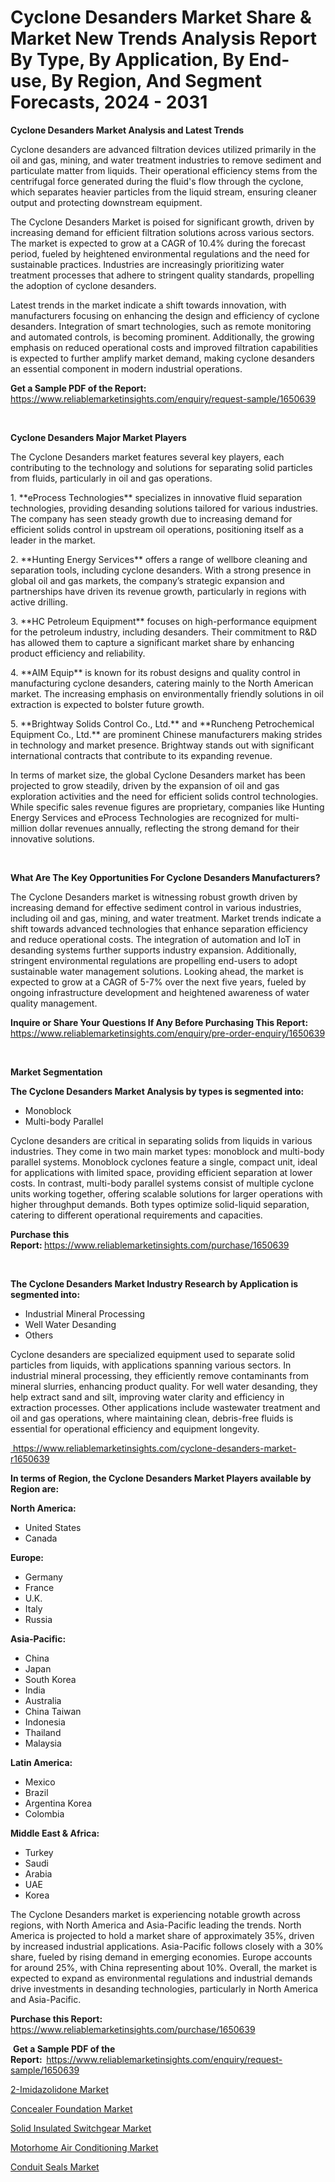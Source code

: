 <p><h1>Cyclone Desanders Market Share & Market New Trends Analysis Report By Type, By Application, By End-use, By Region, And Segment Forecasts, 2024 - 2031</h1></p><p><strong>Cyclone Desanders Market Analysis and Latest Trends</strong></p>
<p><p>Cyclone desanders are advanced filtration devices utilized primarily in the oil and gas, mining, and water treatment industries to remove sediment and particulate matter from liquids. Their operational efficiency stems from the centrifugal force generated during the fluid's flow through the cyclone, which separates heavier particles from the liquid stream, ensuring cleaner output and protecting downstream equipment.</p><p>The Cyclone Desanders Market is poised for significant growth, driven by increasing demand for efficient filtration solutions across various sectors. The market is expected to grow at a CAGR of 10.4% during the forecast period, fueled by heightened environmental regulations and the need for sustainable practices. Industries are increasingly prioritizing water treatment processes that adhere to stringent quality standards, propelling the adoption of cyclone desanders.</p><p>Latest trends in the market indicate a shift towards innovation, with manufacturers focusing on enhancing the design and efficiency of cyclone desanders. Integration of smart technologies, such as remote monitoring and automated controls, is becoming prominent. Additionally, the growing emphasis on reduced operational costs and improved filtration capabilities is expected to further amplify market demand, making cyclone desanders an essential component in modern industrial operations.</p></p>
<p><strong>Get a Sample PDF of the Report:&nbsp;</strong> <a href="https://www.reliablemarketinsights.com/enquiry/request-sample/1650639?utm_campaign=1340&utm_medium=2&utm_source=Github&utm_content=ia&utm_term=26092024&utm_id=cyclone-desanders">https://www.reliablemarketinsights.com/enquiry/request-sample/1650639</a></p>
<p>&nbsp;</p>
<p><strong>Cyclone Desanders Major Market Players</strong></p>
<p><p>The Cyclone Desanders market features several key players, each contributing to the technology and solutions for separating solid particles from fluids, particularly in oil and gas operations. </p><p>1. **eProcess Technologies** specializes in innovative fluid separation technologies, providing desanding solutions tailored for various industries. The company has seen steady growth due to increasing demand for efficient solids control in upstream oil operations, positioning itself as a leader in the market.</p><p>2. **Hunting Energy Services** offers a range of wellbore cleaning and separation tools, including cyclone desanders. With a strong presence in global oil and gas markets, the company’s strategic expansion and partnerships have driven its revenue growth, particularly in regions with active drilling.</p><p>3. **HC Petroleum Equipment** focuses on high-performance equipment for the petroleum industry, including desanders. Their commitment to R&D has allowed them to capture a significant market share by enhancing product efficiency and reliability.</p><p>4. **AIM Equip** is known for its robust designs and quality control in manufacturing cyclone desanders, catering mainly to the North American market. The increasing emphasis on environmentally friendly solutions in oil extraction is expected to bolster future growth.</p><p>5. **Brightway Solids Control Co., Ltd.** and **Runcheng Petrochemical Equipment Co., Ltd.** are prominent Chinese manufacturers making strides in technology and market presence. Brightway stands out with significant international contracts that contribute to its expanding revenue.</p><p>In terms of market size, the global Cyclone Desanders market has been projected to grow steadily, driven by the expansion of oil and gas exploration activities and the need for efficient solids control technologies. While specific sales revenue figures are proprietary, companies like Hunting Energy Services and eProcess Technologies are recognized for multi-million dollar revenues annually, reflecting the strong demand for their innovative solutions.</p></p>
<p>&nbsp;</p>
<p><strong>What Are The Key Opportunities For Cyclone Desanders Manufacturers?</strong></p>
<p><p>The Cyclone Desanders market is witnessing robust growth driven by increasing demand for effective sediment control in various industries, including oil and gas, mining, and water treatment. Market trends indicate a shift towards advanced technologies that enhance separation efficiency and reduce operational costs. The integration of automation and IoT in desanding systems further supports industry expansion. Additionally, stringent environmental regulations are propelling end-users to adopt sustainable water management solutions. Looking ahead, the market is expected to grow at a CAGR of 5-7% over the next five years, fueled by ongoing infrastructure development and heightened awareness of water quality management.</p></p>
<p><strong>Inquire or Share Your Questions If Any Before Purchasing This Report:</strong> <a href="https://www.reliablemarketinsights.com/enquiry/pre-order-enquiry/1650639?utm_campaign=1340&utm_medium=2&utm_source=Github&utm_content=ia&utm_term=26092024&utm_id=cyclone-desanders">https://www.reliablemarketinsights.com/enquiry/pre-order-enquiry/1650639</a></p>
<p>&nbsp;</p>
<p><strong>Market Segmentation</strong></p>
<p><strong>The Cyclone Desanders Market Analysis by types is segmented into:</strong></p>
<p><ul><li>Monoblock</li><li>Multi-body Parallel</li></ul></p>
<p><p>Cyclone desanders are critical in separating solids from liquids in various industries. They come in two main market types: monoblock and multi-body parallel systems. Monoblock cyclones feature a single, compact unit, ideal for applications with limited space, providing efficient separation at lower costs. In contrast, multi-body parallel systems consist of multiple cyclone units working together, offering scalable solutions for larger operations with higher throughput demands. Both types optimize solid-liquid separation, catering to different operational requirements and capacities.</p></p>
<p><strong>Purchase this Report:&nbsp;</strong><a href="https://www.reliablemarketinsights.com/purchase/1650639?utm_campaign=1340&utm_medium=2&utm_source=Github&utm_content=ia&utm_term=26092024&utm_id=cyclone-desanders">https://www.reliablemarketinsights.com/purchase/1650639</a></p>
<p>&nbsp;</p>
<p><strong>The Cyclone Desanders Market Industry Research by Application is segmented into:</strong></p>
<p><ul><li>Industrial Mineral Processing</li><li>Well Water Desanding</li><li>Others</li></ul></p>
<p><p>Cyclone desanders are specialized equipment used to separate solid particles from liquids, with applications spanning various sectors. In industrial mineral processing, they efficiently remove contaminants from mineral slurries, enhancing product quality. For well water desanding, they help extract sand and silt, improving water clarity and efficiency in extraction processes. Other applications include wastewater treatment and oil and gas operations, where maintaining clean, debris-free fluids is essential for operational efficiency and equipment longevity.</p></p>
<p><a href="https://www.reliablemarketinsights.com/cyclone-desanders-market-r1650639?utm_campaign=1340&utm_medium=2&utm_source=Github&utm_content=ia&utm_term=26092024&utm_id=cyclone-desanders">&nbsp;https://www.reliablemarketinsights.com/cyclone-desanders-market-r1650639</a></p>
<p><strong>In terms of Region, the Cyclone Desanders Market Players available by Region are:</strong></p>
<p>
    <p> <strong> North America: </strong>
        <ul>
            <li>United States</li>
            <li>Canada</li>
        </ul>
        </p> 
    <p> <strong> Europe: </strong>
        <ul>
            <li>Germany</li>
            <li>France</li>
            <li>U.K.</li>
            <li>Italy</li>
            <li>Russia</li>
        </ul>
        </p> 
    <p> <strong> Asia-Pacific: </strong>
        <ul>
            <li>China</li>
            <li>Japan</li>
            <li>South Korea</li>
            <li>India</li>
            <li>Australia</li>
            <li>China Taiwan</li>
            <li>Indonesia</li>
            <li>Thailand</li>
            <li>Malaysia</li>
        </ul>
        </p> 
    <p> <strong> Latin America: </strong>
        <ul>
            <li>Mexico</li>
            <li>Brazil</li>
            <li>Argentina Korea</li>
            <li>Colombia</li>
        </ul>
        </p> 
    <p> <strong> Middle East & Africa: </strong>
        <ul>
            <li>Turkey</li>
            <li>Saudi</li>
            <li>Arabia</li>
            <li>UAE</li>
            <li>Korea</li>
        </ul>
    </p>
    </p>
<p><p>The Cyclone Desanders market is experiencing notable growth across regions, with North America and Asia-Pacific leading the trends. North America is projected to hold a market share of approximately 35%, driven by increased industrial applications. Asia-Pacific follows closely with a 30% share, fueled by rising demand in emerging economies. Europe accounts for around 25%, with China representing about 10%. Overall, the market is expected to expand as environmental regulations and industrial demands drive investments in desanding technologies, particularly in North America and Asia-Pacific.</p></p>
<p><strong>Purchase this Report: </strong><a href="https://www.reliablemarketinsights.com/purchase/1650639?utm_campaign=1340&utm_medium=2&utm_source=Github&utm_content=ia&utm_term=26092024&utm_id=cyclone-desanders">https://www.reliablemarketinsights.com/purchase/1650639</a></p>
<p>&nbsp;<strong>Get a Sample PDF of the Report:&nbsp;&nbsp;</strong><a href="https://www.reliablemarketinsights.com/enquiry/request-sample/1650639?utm_campaign=1340&utm_medium=2&utm_source=Github&utm_content=ia&utm_term=26092024&utm_id=cyclone-desanders">https://www.reliablemarketinsights.com/enquiry/request-sample/1650639</a></p>
<p><strong></strong></p>
<p><p><a href="https://github.com/marloy8/Market-Research-Report-List-6/blob/main/2-imidazolidone-market.md?utm_campaign=1340&utm_medium=2&utm_source=Github&utm_content=ia&utm_term=26092024&utm_id=cyclone-desanders">2-Imidazolidone Market</a></p><p><a href="https://issuu.com/reportprime-2/docs/concealer-foundation-market-size-20_f33f17f832e2b7?utm_campaign=1340&utm_medium=2&utm_source=Github&utm_content=ia&utm_term=26092024&utm_id=cyclone-desanders">Concealer Foundation Market</a></p><p><a href="https://www.linkedin.com/pulse/market-forecasting-change-global-solid-insulated-switchgear-ig1zc?trackingId=rCKVtcv5SEGCHby7WiT4ww%3D%3D&utm_campaign=1340&utm_medium=2&utm_source=Github&utm_content=ia&utm_term=26092024&utm_id=cyclone-desanders">Solid Insulated Switchgear Market</a></p><p><a href="https://issuu.com/reportprime-2/docs/motorhome-air-conditioning-market-s_43de9d9045dd5c?utm_campaign=1340&utm_medium=2&utm_source=Github&utm_content=ia&utm_term=26092024&utm_id=cyclone-desanders">Motorhome Air Conditioning Market</a></p><p><a href="https://www.linkedin.com/pulse/conduit-seals-market-essentials-key-players-demand-drivers-npphc?trackingId=4t1ixp1VRLW41mxHOEmXDA%3D%3D&utm_campaign=1340&utm_medium=2&utm_source=Github&utm_content=ia&utm_term=26092024&utm_id=cyclone-desanders">Conduit Seals Market</a></p></p>